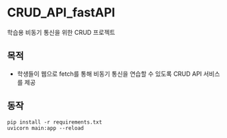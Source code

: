 # CRUD_API_fastAPI

학습용 비동기 통신을 위한 CRUD 프로젝트

## 목적

- 학생들이 웹으로 fetch를 통해 비동기 통신을 연습할 수 있도록 CRUD API 서비스를 제공

## 동작

```
pip install -r requirements.txt
uvicorn main:app --reload
```
